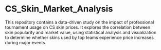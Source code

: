 # CS_Skin_Market_Analysis
This repository contains a data-driven study on the impact of professional tournament usage on CS skin prices. It explores the correlation between skin popularity and market value, using statistical analysis and visualization to determine whether skins used by top teams experience price increases during major events.
